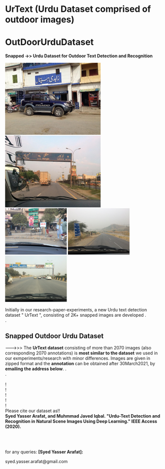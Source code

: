 # UrText    (Urdu Dataset comprised of outdoor images)

# OutDoorUrduDataset
<b>Snapped ->> Urdu Dataset for Outdoor Text Detection and Recognition</b>

<p>
  <img src="SampleImages/_UrTextV1_IMG_5523.jpg" width=310>
 <img src="SampleImages/_UrTextV1_IMG_5827.jpg" width=310>
  <br>
 <img src="SampleImages/_UrTextV1_IMG_2590.jpg" width=200>
<img src="SampleImages/_UrTextV1_IMG_2836.jpg" width=200>
  <img src="SampleImages/_UrTextV1_IMG_4126.jpg" width=200>

</p>
Initially in our research-paper-experiments, a new Urdu text detection dataset " UrText ", consisting of 2K+ snapped images are developed
.<br>
.<br>

## Snapped Outdoor Urdu Dataset
--->>> The <b>UrText dataset</b> consisting of more than 2070 images (also corresponding 2070 annotations)  is <b>most similar to the dataset</b> we used in our exmperiments/research with minor differences. Images are given in zipped format and the <b>annotation </b> can be obtained after 30March2021, by <b>emailing the address below</b>. 
.<br>
.<br>
<br>
!<br>
!<br>
!<br>
!<br>
!<br>
Please cite our dataset as!!
<br>
<b>
Syed Yasser Arafat, and Muhmmad Javed Iqbal. "Urdu-Text Detection and Recognition in Natural Scene Images Using Deep Learning." IEEE Access (2020).
</b>
<br>
<br>
<br>
<br>
<div>
  <p> for any queries: <b > [Syed Yasser Arafat]: <mailto:syed.yasser.arafat@gmail.com> </b> 
</p>
</div>
syed.yasser.arafat@gmail.com
